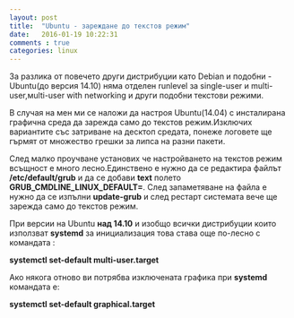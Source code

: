 ```yaml
---
layout: post
title:  "Ubuntu - зареждане до текстов режим"
date:   2016-01-19 10:22:31
comments : true
categories: linux
---
```



За разлика от повечето други дистрибуции като Debian и подобни - Ubuntu(до версия 14.10) няма отделен runlevel за single-user и multi-user,мulti-user with networking и други подобни текстови режими.

В случая на мен ми се наложи да настроя Ubuntu(14.04) с инсталирана графична среда да зарежда само до текстов режим.Изключих вариантите със затриване на десктоп средата, понеже логовете ще гърмят от множество грешки за липса на разни пакети.

След малко проучване установих че настройването на текстов режим всъщност е много лесно.Единствено е нужно да се редактира файлът **/etc/default/grub** и да се добави **text** полето **GRUB_CMDLINE_LINUX_DEFAULT=**.
След запаметяване на файла е нужно да се изпълни **update-grub** и след рестарт системата вече ще зарежда само до текстов режим.

При версии на Ubuntu **над 14.10** и изобщо всички дистрибуции които използват **systemd** за инициализация това става още по-лесно с командата :

**systemctl set-default multi-user.target**

Ако някога отново ви потрябва изключената графика при **systemd** командата е:

**systemctl set-default graphical.target**


